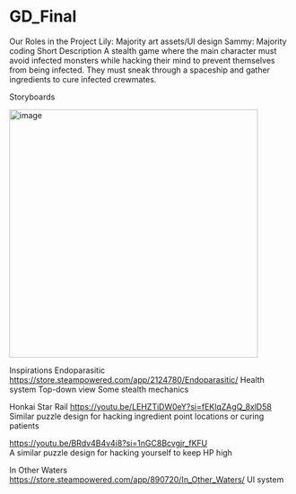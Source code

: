 # GD_Final
Our Roles in the Project
Lily: Majority art assets/UI design
Sammy: Majority coding
Short Description
A stealth game where the main character must avoid infected monsters while hacking their mind to prevent themselves from being infected. They must sneak through a spaceship and gather ingredients to cure infected crewmates. 

Storyboards

<img width="443" alt="image" src="https://github.com/user-attachments/assets/c10e667a-3d66-4a02-ae6d-50c4272297e0">

Inspirations
Endoparasitic
https://store.steampowered.com/app/2124780/Endoparasitic/ 
Health system
Top-down view
Some stealth mechanics

Honkai Star Rail
https://youtu.be/LEHZTiDW0eY?si=fEKlqZAgQ_8xlD58 
Similar puzzle design for hacking ingredient point locations or curing patients

https://youtu.be/BRdv4B4v4i8?si=1nGC8Bcvgjr_fKFU  
A similar puzzle design for hacking yourself to keep HP high

In Other Waters
https://store.steampowered.com/app/890720/In_Other_Waters/ 
UI system






